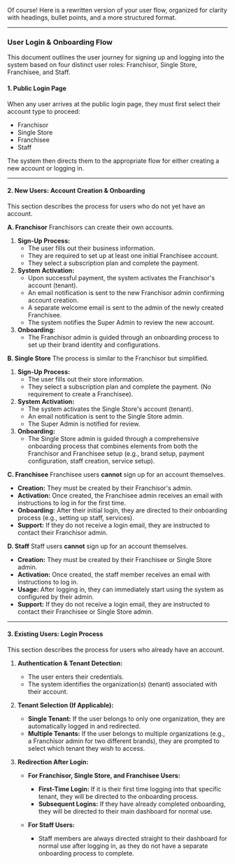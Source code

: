 Of course! Here is a rewritten version of your user flow, organized for clarity with headings, bullet points, and a more structured format.

---

### **User Login & Onboarding Flow**

This document outlines the user journey for signing up and logging into the system based on four distinct user roles: Franchisor, Single Store, Franchisee, and Staff.

#### **1. Public Login Page**

When any user arrives at the public login page, they must first select their account type to proceed:
* Franchisor
* Single Store
* Franchisee
* Staff

The system then directs them to the appropriate flow for either creating a new account or logging in.

---

#### **2. New Users: Account Creation & Onboarding**

This section describes the process for users who do not yet have an account.

**A. Franchisor**
Franchisors can create their own accounts.

1.  **Sign-Up Process:**
    * The user fills out their business information.
    * They are required to set up at least one initial Franchisee account.
    * They select a subscription plan and complete the payment.
2.  **System Activation:**
    * Upon successful payment, the system activates the Franchisor's account (tenant).
    * An email notification is sent to the new Franchisor admin confirming account creation.
    * A separate welcome email is sent to the admin of the newly created Franchisee.
    * The system notifies the Super Admin to review the new account.
3.  **Onboarding:**
    * The Franchisor admin is guided through an onboarding process to set up their brand identity and configurations.

**B. Single Store**
The process is similar to the Franchisor but simplified.

1.  **Sign-Up Process:**
    * The user fills out their store information.
    * They select a subscription plan and complete the payment. (No requirement to create a Franchisee).
2.  **System Activation:**
    * The system activates the Single Store's account (tenant).
    * An email notification is sent to the Single Store admin.
    * The Super Admin is notified for review.
3.  **Onboarding:**
    * The Single Store admin is guided through a comprehensive onboarding process that combines elements from both the Franchisor and Franchisee setup (e.g., brand setup, payment configuration, staff creation, service setup).

**C. Franchisee**
Franchisee users **cannot** sign up for an account themselves.

* **Creation:** They must be created by their Franchisor's admin.
* **Activation:** Once created, the Franchisee admin receives an email with instructions to log in for the first time.
* **Onboarding:** After their initial login, they are directed to their onboarding process (e.g., setting up staff, services).
* **Support:** If they do not receive a login email, they are instructed to contact their Franchisor admin.

**D. Staff**
Staff users **cannot** sign up for an account themselves.

* **Creation:** They must be created by their Franchisee or Single Store admin.
* **Activation:** Once created, the staff member receives an email with instructions to log in.
* **Usage:** After logging in, they can immediately start using the system as configured by their admin.
* **Support:** If they do not receive a login email, they are instructed to contact their Franchisee or Single Store admin.

---

#### **3. Existing Users: Login Process**

This section describes the process for users who already have an account.

1.  **Authentication & Tenant Detection:**
    * The user enters their credentials.
    * The system identifies the organization(s) (tenant) associated with their account.

2.  **Tenant Selection (If Applicable):**
    * **Single Tenant:** If the user belongs to only one organization, they are automatically logged in and redirected.
    * **Multiple Tenants:** If the user belongs to multiple organizations (e.g., a Franchisor admin for two different brands), they are prompted to select which tenant they wish to access.

3.  **Redirection After Login:**

    * **For Franchisor, Single Store, and Franchisee Users:**
        * **First-Time Login:** If it is their first time logging into that specific tenant, they will be directed to the onboarding process.
        * **Subsequent Logins:** If they have already completed onboarding, they will be directed to their main dashboard for normal use.

    * **For Staff Users:**
        * Staff members are always directed straight to their dashboard for normal use after logging in, as they do not have a separate onboarding process to complete.